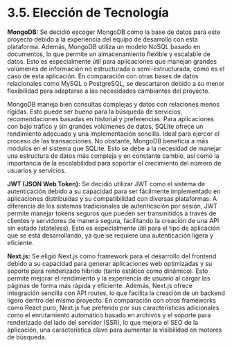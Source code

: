 # 3.5. Elección de Tecnología


**MongoDB:** Se decidió escoger MongoDB como la base de datos para este proyecto debido a la experiencia del equipo de desarrollo con esta plataforma. Además, MongoDB utiliza un modelo NoSQL basado en documentos, lo que permite un almacenamiento flexible y escalable de datos. Esto es especialmente útil para aplicaciones que manejan grandes volúmenes de información no estructurada o semi-estructurada, como es el caso de esta aplicación. En comparación con otras bases de datos relacionales como MySQL o PostgreSQL, se descartaron debido a su menor flexibilidad para adaptarse a las necesidades cambiantes del proyecto.

MongoDB maneja bien consultas complejas y datos con relaciones menos rígidas. Esto puede ser bueno para la búsqueda de servicios, recomendaciones basadas en historial y preferencias. Para aplicaciones con bajo tráfico y sin grandes volúmenes de datos, SQLite ofrece un rendimiento adecuado y una implementación sencilla. Ideal para ejercer el proceso de las transacciones. No obstante, MongoDB beneficia a más módulos en el sistema que SQLite. Esto se debe a la necesidad de manejar una estructura de datos más compleja y en constante cambio, así como la importancia de la escalabilidad para soportar el crecimiento del número de usuarios y servicios.

**JWT (JSON Web Token):** Se decidió utilizar JWT como el sistema de autenticación debido a su capacidad para ser fácilmente implementado en aplicaciones distribuidas y su compatibilidad con diversas plataformas. A diferencia de los sistemas tradicionales de autenticación por sesión, JWT permite manejar tokens seguros que pueden ser transmitidos a través de clientes y servidores de manera segura, facilitando la creación de una API sin estado (stateless). Esto es especialmente útil para el tipo de aplicación que se está desarrollando, ya que se requiere una autenticación ligera y eficiente.

**Next.js:** Se eligió Next.js como framework para el desarrollo del frontend debido a su capacidad para generar aplicaciones web optimizadas y su soporte para renderizado híbrido (tanto estático como dinámico). Esto permite mejorar el rendimiento y la experiencia de usuario al cargar las páginas de forma más rápida y eficiente. Además, Next.js ofrece integración sencilla con API routes, lo que facilita la creación de un backend ligero dentro del mismo proyecto. En comparación con otros frameworks como React puro, Next.js fue preferido por sus características adicionales como el enrutamiento automático basado en archivos y el soporte para renderizado del lado del servidor (SSR), lo que mejora el SEO de la aplicación, una característica clave para aumentar la visibilidad en motores de búsqueda.
